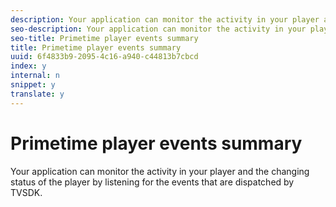 ```yaml
---
description: Your application can monitor the activity in your player and the changing status of the player by listening for the events that are dispatched by TVSDK.
seo-description: Your application can monitor the activity in your player and the changing status of the player by listening for the events that are dispatched by TVSDK.
seo-title: Primetime player events summary
title: Primetime player events summary
uuid: 6f4833b9-2095-4c16-a940-c44813b7cbcd
index: y
internal: n
snippet: y
translate: y
---
```


# Primetime player events summary

Your application can monitor the activity in your player and the changing status of the player by listening for the events that are dispatched by TVSDK.

